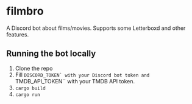 # filmbro
A Discord bot about films/movies. Supports some Letterboxd and other features.

## Running the bot locally
1. Clone the repo
2. Fill ``DISCORD_TOKEN` with your Discord bot token and ``TMDB_API_TOKEN`` with your TMDB API token.
3. ``cargo build``
4. ``cargo run``
